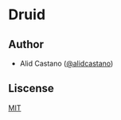 # Druid


## Author

- Alid Castano ([@alidcastano](https://twitter.com/alidcastano))

## Liscense

[MIT](/LICENSE.md)
